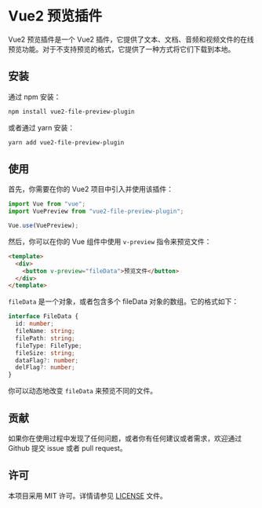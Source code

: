 # Vue2 预览插件

Vue2 预览插件是一个 Vue2 插件，它提供了文本、文档、音频和视频文件的在线预览功能。对于不支持预览的格式，它提供了一种方式将它们下载到本地。

## 安装

通过 npm 安装：

```bash
npm install vue2-file-preview-plugin
```

或者通过 yarn 安装：

```bash
yarn add vue2-file-preview-plugin
```

## 使用

首先，你需要在你的 Vue2 项目中引入并使用该插件：

```javascript
import Vue from "vue";
import VuePreview from "vue2-file-preview-plugin";

Vue.use(VuePreview);
```

然后，你可以在你的 Vue 组件中使用 `v-preview` 指令来预览文件：

```html
<template>
  <div>
    <button v-preview="fileData">预览文件</button>
  </div>
</template>
```

`fileData` 是一个对象，或者包含多个 fileData 对象的数组。它的格式如下：

```typescript
interface FileData {
  id: number;
  fileName: string;
  filePath: string;
  fileType: FileType;
  fileSize: string;
  dataFlag?: number;
  delFlag?: number;
}
```

你可以动态地改变 `fileData` 来预览不同的文件。

## 贡献

如果你在使用过程中发现了任何问题，或者你有任何建议或者需求，欢迎通过 Github 提交 issue 或者 pull request。

## 许可

本项目采用 MIT 许可。详情请参见 [LICENSE](LICENSE) 文件。
